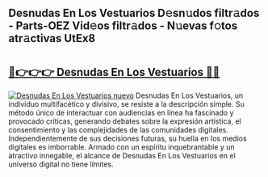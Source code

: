 ## Desnudas En Los Vestuarios D𝚎sn𝚞dos filtr𝚊dos - Parts-OEZ Vid𝚎os filtr𝚊dos - N𝚞evas f𝚘tos atr𝚊ctivas UtEx8

# <h2><a href="http://mbb7zwq.tromn.icu/?c=Desnudas+En+Los+Vestuarios">🔗👉👉👉 Desnudas En Los Vestuarios 🔗🔗</a></h2>

[![Desnudas En Los Vestuarios nuevo](https://i.imgur.com/pEAQMta.gif)](http://mbb7zwq.tromn.icu/?c=Desnudas+En+Los+Vestuarios)
Desnudas En Los Vestuarios, un individuo multifacético y divisivo, se resiste a la descripción simple. Su método único de interactuar con audiencias en línea ha fascinado y provocado críticas, generando debates sobre la expresión artística, el consentimiento y las complejidades de las comunidades digitales. Independientemente de sus decisiones futuras, su huella en los medios digitales es imborrable. Armado con un espíritu inquebrantable y un atractivo innegable, el alcance de Desnudas En Los Vestuarios en el universo digital no tiene límites.
